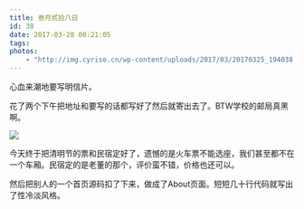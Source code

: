 ```yaml
---
title: 叁月贰拾八日
id: 38
date: 2017-03-28 00:21:05
tags:
photos:
    - "http://img.cyrise.cn/wp-content/uploads/2017/03/20170325_194038.jpg"
---
```


心血来潮地要写明信片。

花了两个下午把地址和要写的话都写好了然后就寄出去了。BTW学校的邮局真黑啊。

![](http://img.cyrise.cn/wp-content/uploads/2017/03/20170325_194038.jpg)

今天终于把清明节的票和民宿定好了，遗憾的是火车票不能选座，我们甚至都不在一个车厢。民宿定的是老董的那个，评价蛮不错，价格也还可以。

然后把别人的一个首页源码扣了下来，做成了About页面。短短几十行代码就写出了性冷淡风格。